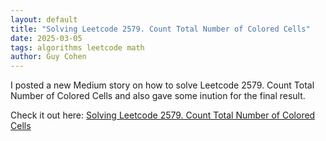 ```yaml
---
layout: default
title: "Solving Leetcode 2579. Count Total Number of Colored Cells"
date: 2025-03-05
tags: algorithms leetcode math
author: Guy Cohen
---
```


I posted a new Medium story on how to solve Leetcode 2579. Count Total Number of Colored Cells and also gave some inution for the final result.

Check it out here: [Solving Leetcode 2579. Count Total Number of Colored Cells](https://medium.com/@gcohen.dev/solving-leetcode-2579-count-total-number-of-colored-cells-3ce4415ffed3 "Read my detailed approach on Medium")